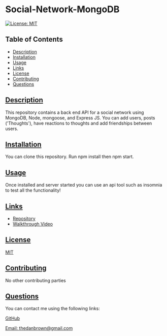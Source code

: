 # Social-Network-MongoDB
[![License: MIT](https://img.shields.io/badge/License-MIT-yellow.svg)](https://opensource.org/licenses/MIT)

  ## Table of Contents
  * [Description](#description)
  * [Installation](#installation)
  * [Usage](#usage)
  * [Links](#links)
  * [License](#license)
  * [Contributing](#contributing)
  * [Questions](#questions)
  
  ## [Description](#table-of-contents)

This repository contains a back end API for a social network using MongoDB, Node, mongoose, and Express JS. You can add users, posts ('Thoughts'), have reactions to thoughts and add friendships between users.


  ## [Installation](#table-of-contents)
You can clone this repository. Run npm install then npm start.

  ## [Usage](#table-of-contents)
Once installed and server started you can use an api tool such as insomnia to test all the functionality!
  
  ## [Links](#table-of-contents)

  * [Repository](https://github.com/Thedanbrown/social-network-mongoDB)
  * [Walkthrough Video](https://drive.google.com/file/d/1afa3WlseCr2LTnRECuVrZEtttBBIOH3Z/view)
  

  ## [License](#table-of-contents)

  [MIT](https://opensource.org/licenses/MIT)

  ## [Contributing](#table-of-contents)
  No other contributing parties

  ## [Questions](#table-of-contents)

  You can contact me using the following links:

  [GitHub](https://github.com/Thedanbrown)

  [Email: thedanbrown@gmail.com](mailto:thedanbrown@gmail.com)
